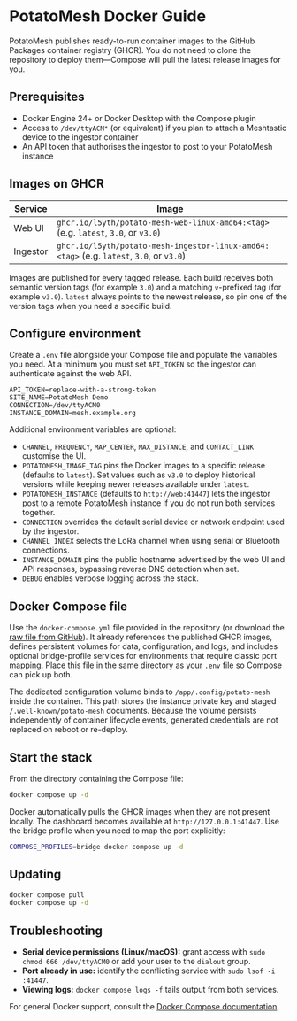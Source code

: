 # PotatoMesh Docker Guide

PotatoMesh publishes ready-to-run container images to the GitHub Packages container
registry (GHCR). You do not need to clone the repository to deploy them—Compose
will pull the latest release images for you.

## Prerequisites

- Docker Engine 24+ or Docker Desktop with the Compose plugin
- Access to `/dev/ttyACM*` (or equivalent) if you plan to attach a Meshtastic
  device to the ingestor container
- An API token that authorises the ingestor to post to your PotatoMesh instance

## Images on GHCR

| Service  | Image                                                                                                         |
|----------|---------------------------------------------------------------------------------------------------------------|
| Web UI   | `ghcr.io/l5yth/potato-mesh-web-linux-amd64:<tag>` (e.g. `latest`, `3.0`, or `v3.0`)                           |
| Ingestor | `ghcr.io/l5yth/potato-mesh-ingestor-linux-amd64:<tag>` (e.g. `latest`, `3.0`, or `v3.0`)                      |

Images are published for every tagged release. Each build receives both semantic
version tags (for example `3.0`) and a matching `v`-prefixed tag (for example
`v3.0`). `latest` always points to the newest release, so pin one of the version
tags when you need a specific build.

## Configure environment

Create a `.env` file alongside your Compose file and populate the variables you
need. At a minimum you must set `API_TOKEN` so the ingestor can authenticate
against the web API.

```env
API_TOKEN=replace-with-a-strong-token
SITE_NAME=PotatoMesh Demo
CONNECTION=/dev/ttyACM0
INSTANCE_DOMAIN=mesh.example.org
```

Additional environment variables are optional:

- `CHANNEL`, `FREQUENCY`, `MAP_CENTER`, `MAX_DISTANCE`, and `CONTACT_LINK`
  customise the UI.
- `POTATOMESH_IMAGE_TAG` pins the Docker images to a specific release (defaults
  to `latest`). Set values such as `v3.0` to deploy historical versions while
  keeping newer releases available under `latest`.
- `POTATOMESH_INSTANCE` (defaults to `http://web:41447`) lets the ingestor post
  to a remote PotatoMesh instance if you do not run both services together.
- `CONNECTION` overrides the default serial device or network endpoint used by
  the ingestor.
- `CHANNEL_INDEX` selects the LoRa channel when using serial or Bluetooth
  connections.
- `INSTANCE_DOMAIN` pins the public hostname advertised by the web UI and API
  responses, bypassing reverse DNS detection when set.
- `DEBUG` enables verbose logging across the stack.

## Docker Compose file

Use the `docker-compose.yml` file provided in the repository (or download the
[raw file from GitHub](https://raw.githubusercontent.com/l5yth/potato-mesh/main/docker-compose.yml)).
It already references the published GHCR images, defines persistent volumes for
data, configuration, and logs, and includes optional bridge-profile services for
environments that require classic port mapping. Place this file in the same
directory as your `.env` file so Compose can pick up both.

The dedicated configuration volume binds to `/app/.config/potato-mesh` inside
the container. This path stores the instance private key and staged
`/.well-known/potato-mesh` documents. Because the volume persists independently
of container lifecycle events, generated credentials are not replaced on reboot
or re-deploy.

## Start the stack

From the directory containing the Compose file:

```bash
docker compose up -d
```

Docker automatically pulls the GHCR images when they are not present locally.
The dashboard becomes available at `http://127.0.0.1:41447`. Use the bridge
profile when you need to map the port explicitly:

```bash
COMPOSE_PROFILES=bridge docker compose up -d
```

## Updating

```bash
docker compose pull
docker compose up -d
```

## Troubleshooting

- **Serial device permissions (Linux/macOS):** grant access with `sudo chmod 666
  /dev/ttyACM0` or add your user to the `dialout` group.
- **Port already in use:** identify the conflicting service with `sudo lsof -i
  :41447`.
- **Viewing logs:** `docker compose logs -f` tails output from both services.

For general Docker support, consult the [Docker Compose documentation](https://docs.docker.com/compose/).
